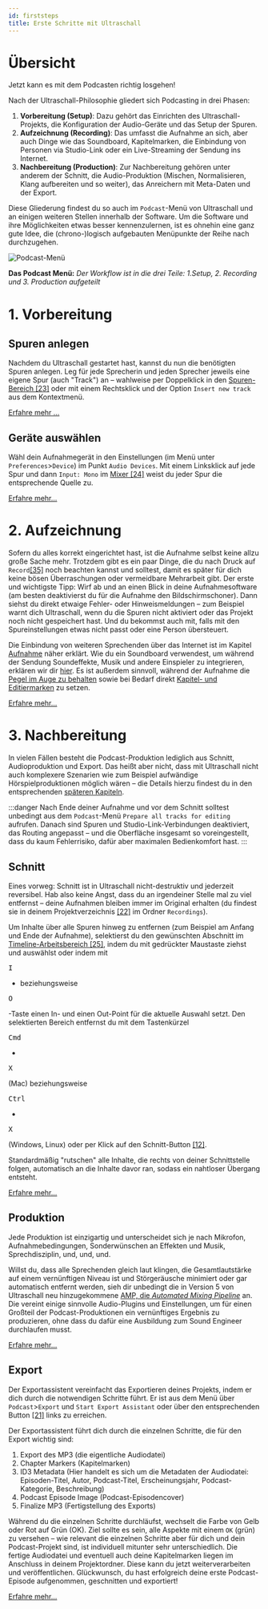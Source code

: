 ```yaml
---
id: firststeps
title: Erste Schritte mit Ultraschall
---
```


<!-- @todo: Links und Bildeinbettungen für docusaurus anpassen; aktuell sind Bilder mit expliziter Größenangabe so eingebunden: <img title="" alt="" src="" width="" style="display: block" /> -->

 # Übersicht

Jetzt kann es mit dem Podcasten richtig losgehen!

Nach der Ultraschall-Philosophie gliedert sich Podcasting in drei Phasen:

1. **Vorbereitung (Setup)**: Dazu gehört das Einrichten des Ultraschall-Projekts, die Konfiguration der Audio-Geräte und das Setup der Spuren.
2. **Aufzeichnung (Recording)**: Das umfasst die Aufnahme an sich, aber auch Dinge wie das Soundboard, Kapitelmarken, die Einbindung von Personen via Studio-Link oder ein Live-Streaming der Sendung ins Internet.
3. **Nachbereitung (Production)**: Zur Nachbereitung gehören unter anderem der Schnitt, die Audio-Produktion (Mischen, Normalisieren, Klang aufbereiten und so weiter), das Anreichern mit Meta-Daten und der Export.

Diese Gliederung findest du so auch im `Podcast`-Menü von Ultraschall und an einigen weiteren Stellen innerhalb der Software. Um die Software und ihre Möglichkeiten etwas besser kennenzulernen, ist es ohnehin eine ganz gute Idee, die (chrono-)logisch aufgebauten Menüpunkte der Reihe nach durchzugehen.

![Podcast-Menü](https://raw.githubusercontent.com/Ultraschall/ultraschall-manual/main/assets/images/Erste-Schritte-mit-Ultraschall/podcast-menu.png)

**Das Podcast Menü:** _Der Workflow ist in die drei Teile: 1.Setup, 2\. Recording und 3\. Production aufgeteilt_

# 1\. Vorbereitung

## Spuren anlegen

Nachdem du Ultraschall gestartet hast, kannst du nun die benötigten Spuren anlegen. Leg für jede Sprecherin und jeden Sprecher jeweils eine eigene Spur (auch "Track") an – wahlweise per Doppelklick in den [Spuren-Bereich [23]](GUI-Gesamtuebersicht.md) oder mit einem Rechtsklick und der Option `Insert new track` aus dem Kontextmenü.

[Erfahre mehr ...](Aufnahme.md#Spuren-anlegen)

## Geräte auswählen

Wähl dein Aufnahmegerät in den Einstellungen (im Menü unter `Preferences`>`Device`) im Punkt `Audio Devices`. Mit einem Linksklick auf jede Spur und dann `Input: Mono` im [Mixer [24]](GUI-Gesamtuebersicht.md) weist du jeder Spur die entsprechende Quelle zu.

[Erfahre mehr...](Aufnahme.md)

# 2\. Aufzeichnung

Sofern du alles korrekt eingerichtet hast, ist die Aufnahme selbst keine allzu große Sache mehr. Trotzdem gibt es ein paar Dinge, die du nach Druck auf `Record`[[35]](GUI-Gesamtuebersicht.md) noch beachten kannst und solltest, damit es später für dich keine bösen Überraschungen oder vermeidbare Mehrarbeit gibt. Der erste und wichtigste Tipp: Wirf ab und an einen Blick in deine Aufnahmesoftware (am besten deaktivierst du für die Aufnahme den Bildschirmschoner). Dann siehst du direkt etwaige Fehler- oder Hinweismeldungen – zum Beispiel warnt dich Ultraschall, wenn du die Spuren nicht aktiviert oder das Projekt noch nicht gespeichert hast. Und du bekommst auch mit, falls mit den Spureinstellungen etwas nicht passt oder eine Person übersteuert.

Die Einbindung von weiteren Sprechenden über das Internet ist im Kapitel [Aufnahme](Aufnahme.md#aufnehmen-mit-studiolink) näher erklärt. Wie du ein Soundboard verwendest, um während der Sendung Soundeffekte, Musik und andere Einspieler zu integrieren, erklären wir dir [hier](Aufnahme.md#das-soundboard-verwenden). Es ist außerdem sinnvoll, während der Aufnahme die [Pegel im Auge zu behalten](Aufnahme-fuer-Fortgeschrittene.md) sowie bei Bedarf direkt [Kapitel- und Editiermarken](Aufnahme-fuer-Fortgeschrittene.md) zu setzen.

[Erfahre mehr...](Aufnahme.md)

# 3\. Nachbereitung

In vielen Fällen besteht die Podcast-Produktion lediglich aus Schnitt, Audioproduktion und Export. Das heißt aber nicht, dass mit Ultraschall nicht auch komplexere Szenarien wie zum Beispiel aufwändige Hörspielproduktionen möglich wären – die Details hierzu findest du in den entsprechenden [späteren Kapiteln](Aufnahme-fuer-Fortgeschrittene.md).

:::danger Nach Ende deiner Aufnahme und vor dem Schnitt solltest unbedingt aus dem `Podcast`-Menü `Prepare all tracks for editing` aufrufen. Danach sind Spuren und Studio-Link-Verbindungen deaktiviert, das Routing angepasst – und die Oberfläche insgesamt so voreingestellt, dass du kaum Fehlerrisiko, dafür aber maximalen Bedienkomfort hast. :::

## Schnitt

Eines vorweg: Schnitt ist in Ultraschall nicht-destruktiv und jederzeit reversibel. Hab also keine Angst, dass du an irgendeiner Stelle mal zu viel entfernst – deine Aufnahmen bleiben immer im Original erhalten (du findest sie in deinem Projektverzeichnis [[22]](GUI-Gesamtuebersicht.md#buttons-export) im Ordner `Recordings`).

Um Inhalte über alle Spuren hinweg zu entfernen (zum Beispiel am Anfang und Ende der Aufnahme), selektierst du den gewünschten Abschnitt im [Timeline-Arbeitsbereich [25]](GUI-Gesamtuebersicht.md), indem du mit gedrückter Maustaste ziehst und auswählst oder indem mit

<kbd>I</kbd>

- beziehungsweise

<kbd>O</kbd>

-Taste einen In- und einen Out-Point für die aktuelle Auswahl setzt. Den selektierten Bereich entfernst du mit dem Tastenkürzel

<kbd>Cmd</kbd>

+

<kbd>X</kbd>

(Mac) beziehungsweise

<kbd>Ctrl</kbd>

+

<kbd>X</kbd>

(Windows, Linux) oder per Klick auf den Schnitt-Button [[12]](GUI-Gesamtuebersicht.md#buttons-views).

<!-- ![Schnitt](https://raw.githubusercontent.com/Ultraschall/ultraschall-manual/main/assets/images/Schnitt/edit-buttons-ripple-cut.png) -->

 Standardmäßig "rutschen" alle Inhalte, die rechts von deiner Schnittstelle folgen, automatisch an die Inhalte davor ran, sodass ein nahtloser Übergang entsteht.

[Erfahre mehr...](Schnitt.md#1-schnitt-über-alle-spuren-ripple-cut)

## Produktion

Jede Produktion ist einzigartig und unterscheidet sich je nach Mikrofon, Aufnahmebedingungen, Sonderwünschen an Effekten und Musik, Sprechdisziplin, und, und, und.

Willst du, dass alle Sprechenden gleich laut klingen, die Gesamtlautstärke auf einem vernünftigen Niveau ist und Störgeräusche minimiert oder gar automatisch entfernt werden, sieh dir unbedingt die in Version 5 von Ultraschall neu hinzugekommene [AMP, die _Automated Mixing Pipeline_](Post-Produktion.md#ultraschall-amp-automated-mixing-pipeline) an. Die vereint einige sinnvolle Audio-Plugins und Einstellungen, um für einen Großteil der Podcast-Produktionen ein vernünftiges Ergebnis zu produzieren, ohne dass du dafür eine Ausbildung zum Sound Engineer durchlaufen musst.

[Erfahre mehr...](Post-Produktion.md)

## Export

Der Exportassistent vereinfacht das Exportieren deines Projekts, indem er dich durch die notwendigen Schritte führt. Er ist aus dem Menü über `Podcast`>`Export` und `Start Export Assistant` oder über den entsprechenden Button [[21]](GUI-Gesamtuebersicht.md#buttons-export) links zu erreichen.

<!-- ![Exportassistent](https://raw.githubusercontent.com/Ultraschall/ultraschall-manual/main/assets/images/Export/Export_Assistent_Button.jpg) -->

 Der Exportassistent führt dich durch die einzelnen Schritte, die für den Export wichtig sind:

1. Export des MP3 (die eigentliche Audiodatei)
2. Chapter Markers (Kapitelmarken)
3. ID3 Metadata (Hier handelt es sich um die Metadaten der Audiodatei: Episoden-Titel, Autor, Podcast-Titel, Erscheinungsjahr, Podcast-Kategorie, Beschreibung)
4. Podcast Episode Image (Podcast-Episodencover)
5. Finalize MP3 (Fertigstellung des Exports)

<!-- ![Exportassistent grün](https://raw.githubusercontent.com/Ultraschall/ultraschall-manual/main/assets/images/Export/Export_Assistent_alles_gruen.jpg) **Exportassistent:** _Wenn alles bereit zum Finalisieren ist, steht bei jedem Punkt: `OK`._ -->

 Während du die einzelnen Schritte durchläufst, wechselt die Farbe von Gelb oder Rot auf Grün (OK). Ziel sollte es sein, alle Aspekte mit einem `OK` (grün) zu versehen – wie relevant die einzelnen Schritte aber für dich und dein Podcast-Projekt sind, ist individuell mitunter sehr unterschiedlich. Die fertige Audiodatei und eventuell auch deine Kapitelmarken liegen im Anschluss in deinem Projektordner. Diese kann du jetzt weiterverarbeiten und veröffentlichen. Glückwunsch, du hast erfolgreich deine erste Podcast-Episode aufgenommen, geschnitten und exportiert!

[Erfahre mehr...](Export.md)
